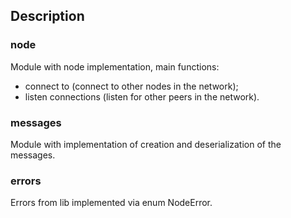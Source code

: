 ## Description

### node

Module with node implementation, main functions:
- connect to (connect to other nodes in the network);
- listen connections (listen for other peers in the network).

### messages
Module with implementation of creation and deserialization of the messages.

### errors

Errors from lib implemented via enum NodeError.